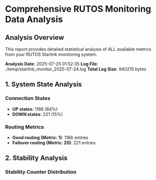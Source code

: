 # Comprehensive RUTOS Monitoring Data Analysis

## Analysis Overview
This report provides detailed statistical analysis of ALL available metrics from your RUTOS Starlink monitoring system.

**Analysis Date**: 2025-07-25 01:52:35
**Log File**: ./temp/starlink_monitor_2025-07-24.log
**Total Log Size**: 940215 bytes

## 1. System State Analysis

### Connection States
- **UP states**: 1166 (84%)
- **DOWN states**: 221 (15%)

### Routing Metrics
- **Good routing (Metric: 1)**: 1166 entries
- **Failover routing (Metric: 20)**: 221 entries

## 2. Stability Analysis

### Stability Counter Distribution
